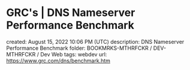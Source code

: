 # GRC's | DNS Nameserver Performance Benchmark

created: August 15, 2022 10:06 PM (UTC)
description: DNS Nameserver Performance Benchmark
folder: BOOKMRKS-MTHRFCKR / DEV-MTHRFCKR / Dev Web
tags: webdev
url: https://www.grc.com/dns/benchmark.htm